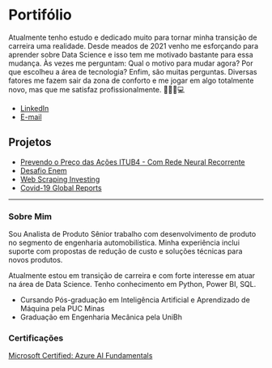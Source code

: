# Portifólio

Atualmente tenho estudo e dedicado muito para tornar minha transição de carreira uma realidade. 
Desde meados de 2021 venho me esforçando para aprender sobre Data Science e isso tem me motivado bastante para essa mudança. 
Às vezes me perguntam: Qual o motivo para mudar agora? Por que escolheu a área de tecnologia? Enfim, são muitas perguntas. 
Diversas fatores me fazem sair da zona de conforto e me jogar em algo totalmente novo, mas que me satisfaz profissionalmente. 🚀🧑‍💻💻


* [LinkedIn](https://www.linkedin.com/in/maison-henrique/)
* [E-mail](maisonhenrique@gmail.com)


## Projetos

* [Prevendo o Preço das Ações ITUB4 - Com Rede Neural Recorrente](https://github.com/maisonhenrique/portifolio/tree/main/Prevendo_Preco_Acoes)
* [Desafio Enem](https://github.com/maisonhenrique/portifolio/tree/main/Desafio_Enem_IDHM)
* [Web Scraping Investing](https://github.com/maisonhenrique/portifolio/tree/main/Web_Scraping_Investing)
* [Covid-19 Global Reports](https://github.com/maisonhenrique/portifolio/tree/main/Covid19_Global_Reports)

----

### Sobre Mim

Sou Analista de Produto Sênior trabalho com desenvolvimento de produto no segmento de engenharia automobilística. 
Minha experiência inclui suporte com propostas de redução de custo e soluções técnicas para novos produtos.

Atualmente estou em transição de carreira e com forte interesse em atuar na área de Data Science. Tenho conhecimento em Python, Power BI, SQL.

* Cursando Pós-graduação em Inteligência Artificial e Aprendizado de Máquina pela PUC Minas
* Graduação em Engenharia Mecânica pela UniBh


### Certificações

[Microsoft Certified: Azure AI Fundamentals](https://www.credly.com/badges/1cd62a55-522e-4c72-b491-2100d1be0d3d?source=linked_in_profile)

